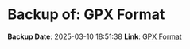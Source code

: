 # Backup of: GPX Format

**Backup Date**: 2025-03-10 18:51:38
**Link**: [GPX Format](https://przemienniki.net/export/przemienniki.gpx)
